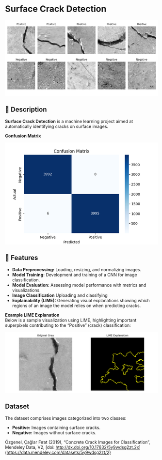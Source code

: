 # Surface Crack Detection

![Project Banner](outputs/sample_images.png)

## 📄 Description

**Surface Crack Detection** is a machine learning project aimed at automatically identifying cracks on surface images.

**Confusion Matrix**

![Project Banner](outputs/confusion_matrix.png)

## 🚀 Features

- **Data Preprocessing:** Loading, resizing, and normalizing images.
- **Model Training:** Development and training of a CNN for image classification.
- **Model Evaluation:** Assessing model performance with metrics and visualizations.
- **Image Classification** Uploading and classifying
- **Explainability (LIME):** Generating visual explanations showing which regions of an image the model relies on when predicting cracks.

**Example LIME Explanation**  
Below is a sample visualization using LIME, highlighting important superpixels contributing to the “Positive” (crack) classification:

![LIME Explanation](outputs/lime/lime_explanation.png)

## Dataset

The dataset comprises images categorized into two classes:

- **Positive:** Images containing surface cracks.
- **Negative:** Images without surface cracks.

Özgenel, Çağlar Fırat (2019), “Concrete Crack Images for Classification”, Mendeley Data, V2,
[doi: http://dx.doi.org/10.17632/5y9wdsg2zt.2x](https://data.mendeley.com/datasets/5y9wdsg2zt/2)

<!-- https://www.kaggle.com/datasets/arunrk7/surface-crack-detection>

<!-- Ausführungsschritte
    - source crack_env/bin/activate
    - python3 src/data_preprocessing.py
    - python3 src/eda.py
    - python3 src/model.py
    - python3 src/train.py
    - python3 src/evaluate.py
    - python3 src/predict.py test/TestCrack.jpeg
    - python3 src/predict.py test/TestCrack2.jpg
    - python3 src/explain.py test/TestCrack.jpeg
>
